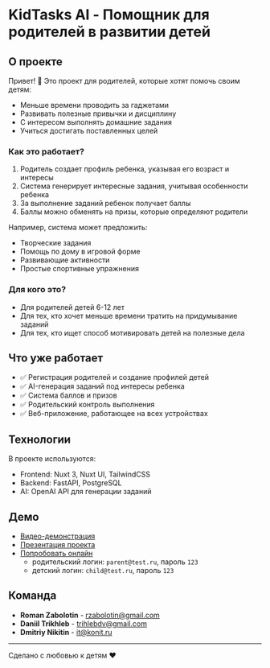 # KidTasks AI - Помощник для родителей в развитии детей

## О проекте

Привет! 👋 Это проект для родителей, которые хотят помочь своим детям:
- Меньше времени проводить за гаджетами
- Развивать полезные привычки и дисциплину
- С интересом выполнять домашние задания
- Учиться достигать поставленных целей

### Как это работает?

1. Родитель создает профиль ребенка, указывая его возраст и интересы
2. Система генерирует интересные задания, учитывая особенности ребенка
3. За выполнение заданий ребенок получает баллы
4. Баллы можно обменять на призы, которые определяют родители

Например, система может предложить:
- Творческие задания
- Помощь по дому в игровой форме
- Развивающие активности
- Простые спортивные упражнения

### Для кого это?

- Для родителей детей 6-12 лет
- Для тех, кто хочет меньше времени тратить на придумывание заданий
- Для тех, кто ищет способ мотивировать детей на полезные дела

## Что уже работает

- ✅ Регистрация родителей и создание профилей детей
- ✅ AI-генерация заданий под интересы ребенка
- ✅ Система баллов и призов
- ✅ Родительский контроль выполнения
- ✅ Веб-приложение, работающее на всех устройствах

## Технологии

В проекте используются:
- Frontend: Nuxt 3, Nuxt UI, TailwindCSS
- Backend: FastAPI, PostgreSQL
- AI: OpenAI API для генерации заданий

## Демо

- [Видео-демонстрация](https://www.youtube.com/watch?v=YdOhAuzt62c)
- [Презентация проекта](ссылка)
- [Попробовать онлайн](http://104.197.136.163/)
  - родительский логин: `parent@test.ru`, пароль `123`
  - детский логин: `child@test.ru`, пароль `123`

## Команда

- **Roman Zabolotin** - rzabolotin@gmail.com
- **Daniil Trikhleb** - trihlebdv@gmail.com
- **Dmitriy Nikitin** - it@konit.ru

---
Сделано с любовью к детям ❤️
